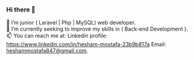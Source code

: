 ### Hi there 👋
🔭 I’m junior ( Laravel | Php | MySQL) web developer.\
🌱 I’m currently seeking to improve my skills in ( Back-end Development ).\
📫 You can reach me at: Linkedin profile: https://www.linkedin.com/in/hesham-mostafa-23b9b817a Email: heshammostafa847@gmail.com.
